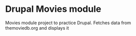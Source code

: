 # Drupal Movies module

Movies module project to practice Drupal.
Fetches data from themoviedb.org and displays it
